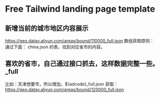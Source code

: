 # Free Tailwind landing page template

## 新增当前的城市地区内容展示

https://geo.datav.aliyun.com/areas/bound/110000_full.json
数组获取原则：
通过下面：
china.json 的表，找到对应省市的内容。

## 喜欢的省市，自己通过接口抓去，这样数据完整一些。_full
比如：天津想要市，所以增加。${adcode}_full.json
获取：https://geo.datav.aliyun.com/areas/bound/120000_full.json